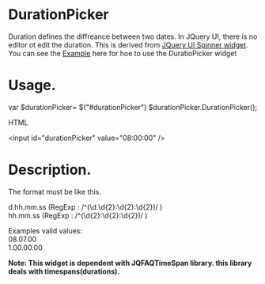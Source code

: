 DurationPicker
==============
Duration defines the diffreance between two dates. In JQuery UI, there is no editor ot edit the duration.
This is derived from <a href="http://api.jqueryui.com/datepicker/">JQuery UI Spinner widget<a/>. You can see the <a href="http://jqfaq.com/how-to-use-durationpicker-widget/">Example<a/> here for hoe to use the DuratioPicker widget



Usage.
=====

var $durationPicker= $("#durationPicker")
$durationPicker.DurationPicker();


<p>HTML </p>
&lt;input id="durationPicker" value="08:00:00" /&gt;

Description.
===========

The format must be like this.

d.hh.mm.ss (RegExp : /^(\d.\d{2}:\d{2}:\d{2})/ )  
hh.mm.ss (RegExp : /^(\d{2}:\d{2}:\d{2})/ )  

Examples valid values:        
08.07.00                       
1.00.00.00       

<strong>Note: This widget is dependent with JQFAQTimeSpan library. this library deals with timespans(durations).</strong>

